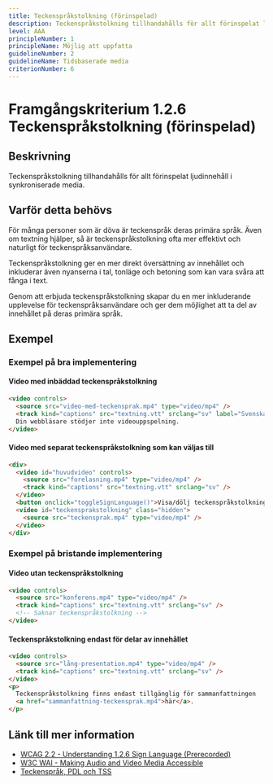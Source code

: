 ```yaml
---
title: Teckenspråkstolkning (förinspelad)
description: Teckenspråkstolkning tillhandahålls för allt förinspelat ljudinnehåll i synkroniserade media.
level: AAA
principleNumber: 1
principleName: Möjlig att uppfatta
guidelineNumber: 2
guidelineName: Tidsbaserade media
criterionNumber: 6
---
```


# Framgångskriterium 1.2.6 Teckenspråkstolkning (förinspelad)

## Beskrivning

Teckenspråkstolkning tillhandahålls för allt förinspelat ljudinnehåll i synkroniserade media.

## Varför detta behövs

För många personer som är döva är teckenspråk deras primära språk. Även om textning hjälper, så är teckenspråkstolkning ofta mer effektivt och naturligt för teckenspråksanvändare.

Teckenspråkstolkning ger en mer direkt översättning av innehållet och inkluderar även nyanserna i tal, tonläge och betoning som kan vara svåra att fånga i text.

Genom att erbjuda teckenspråkstolkning skapar du en mer inkluderande upplevelse för teckenspråksanvändare och ger dem möjlighet att ta del av innehållet på deras primära språk.

## Exempel

### Exempel på bra implementering

#### Video med inbäddad teckenspråkstolkning

```html
<video controls>
  <source src="video-med-teckensprak.mp4" type="video/mp4" />
  <track kind="captions" src="textning.vtt" srclang="sv" label="Svenska" />
  Din webbläsare stödjer inte videouppspelning.
</video>
```

#### Video med separat teckenspråkstolkning som kan väljas till

```html
<div>
  <video id="huvudvideo" controls>
    <source src="forelasning.mp4" type="video/mp4" />
    <track kind="captions" src="textning.vtt" srclang="sv" />
  </video>
  <button onclick="toggleSignLanguage()">Visa/dölj teckenspråkstolkning</button>
  <video id="teckensprakstolkning" class="hidden">
    <source src="teckensprak.mp4" type="video/mp4" />
  </video>
</div>
```

### Exempel på bristande implementering

#### Video utan teckenspråkstolkning

```html
<video controls>
  <source src="konferens.mp4" type="video/mp4" />
  <track kind="captions" src="textning.vtt" srclang="sv" />
  <!-- Saknar teckenspråkstolkning -->
</video>
```

#### Teckenspråkstolkning endast för delar av innehållet

```html
<video controls>
  <source src="lång-presentation.mp4" type="video/mp4" />
  <track kind="captions" src="textning.vtt" srclang="sv" />
</video>
<p>
  Teckenspråkstolkning finns endast tillgänglig för sammanfattningen
  <a href="sammanfattning-teckensprak.mp4">här</a>.
</p>
```

## Länk till mer information

- [WCAG 2.2 - Understanding 1.2.6 Sign Language (Prerecorded)](https://www.w3.org/WAI/WCAG22/Understanding/sign-language-prerecorded.html)
- [W3C WAI - Making Audio and Video Media Accessible](https://www.w3.org/WAI/media/av/)
- [Teckenspråk, PDL och TSS](https://www.spsm.se/stod/specialpedagogiskt-stod/sprak-och-kommunikation/teckensprak/)
